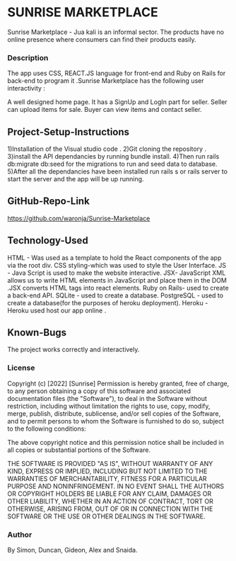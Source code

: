 # SUNRISE MARKETPLACE
Sunrise Marketplace - Jua kali is an informal sector. The products have no online presence where consumers can find their products easily.

### Description
The app uses CSS, REACT.JS language for front-end and Ruby on Rails for back-end to program it .Sunrise Marketplace has the following user interactivity :

A well designed home page.
It has a SignUp and LogIn part for seller.
Seller can upload items for sale.
Buyer can view items and contact seller.

## Project-Setup-Instructions
1)Installation of the Visual studio code . 2)Git cloning the repository . 3)install the API dependancies by running bundle install. 4)Then run rails db:migrate db:seed for the migrations to run and seed data to database. 5)After all the dependancies have been installed run rails s or rails server to start the server and the app will be up running.

## GitHub-Repo-Link
https://github.com/waronja/Sunrise-Marketplace

## Technology-Used
HTML - Was used as a template to hold the React components of the app via the root div. CSS styling-which was used to style the User Interface. JS - Java Script is used to make the website interactive. JSX- JavaScript XML allows us to write HTML elements in JavaScript and place them in the DOM .JSX converts HTML tags into react elements. Ruby on Rails- used to create a back-end API. SQLite - used to create a database. PostgreSQL - used to create a database(for the purposes of heroku deployment). Heroku - Heroku used host our app online .

## Known-Bugs
The project works correctly and interactively.

### License
Copyright (c) [2022] [Sunrise] Permission is hereby granted, free of charge, to any person obtaining a copy of this software and associated documentation files (the "Software"), to deal in the Software without restriction, including without limitation the rights to use, copy, modify, merge, publish, distribute, sublicense, and/or sell copies of the Software, and to permit persons to whom the Software is furnished to do so, subject to the following conditions:

The above copyright notice and this permission notice shall be included in all copies or substantial portions of the Software.

THE SOFTWARE IS PROVIDED "AS IS", WITHOUT WARRANTY OF ANY KIND, EXPRESS OR IMPLIED, INCLUDING BUT NOT LIMITED TO THE WARRANTIES OF MERCHANTABILITY, FITNESS FOR A PARTICULAR PURPOSE AND NONINFRINGEMENT. IN NO EVENT SHALL THE AUTHORS OR COPYRIGHT HOLDERS BE LIABLE FOR ANY CLAIM, DAMAGES OR OTHER LIABILITY, WHETHER IN AN ACTION OF CONTRACT, TORT OR OTHERWISE, ARISING FROM, OUT OF OR IN CONNECTION WITH THE SOFTWARE OR THE USE OR OTHER DEALINGS IN THE SOFTWARE.

### Author
By Simon, Duncan, Gideon, Alex and Snaida.
